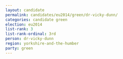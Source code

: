 ```yaml
---
layout: candidate
permalink: candidates/eu2014/green/dr-vicky-dunn/
categories: candidate green
election: eu2014
list-rank: 3
list-rank-ordinal: 3rd
person: dr-vicky-dunn
region: yorkshire-and-the-humber
party: green
---
```

